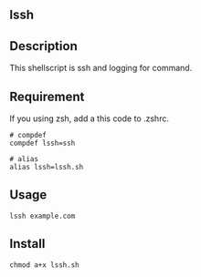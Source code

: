 ## lssh

## Description

This shellscript is ssh and logging for command.

## Requirement

If you using zsh, add a this code to .zshrc.
```
# compdef
compdef lssh=ssh

# alias
alias lssh=lssh.sh
```

## Usage

```
lssh example.com
```

## Install

```
chmod a+x lssh.sh
```
